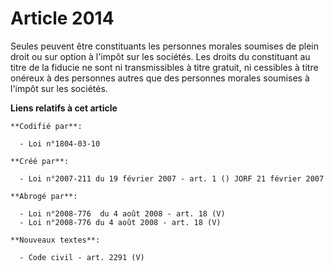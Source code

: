 # Article 2014

Seules peuvent être constituants les personnes morales soumises de plein droit ou sur option à l'impôt sur les sociétés. Les
droits du constituant au titre de la fiducie ne sont ni transmissibles à titre gratuit, ni cessibles à titre onéreux à des
personnes autres que des personnes morales soumises à l'impôt sur les sociétés.

**Liens relatifs à cet article**

	**Codifié par**:

	  - Loi n°1804-03-10

	**Créé par**:

	  - Loi n°2007-211 du 19 février 2007 - art. 1 () JORF 21 février 2007

	**Abrogé par**:

	  - Loi n°2008-776  du 4 août 2008 - art. 18 (V)
	  - Loi n°2008-776 du 4 août 2008 - art. 18 (V)

	**Nouveaux textes**:

	  - Code civil - art. 2291 (V)
